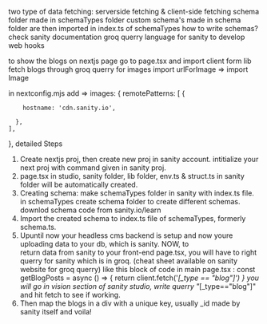 two type of data fetching: serverside fetching & client-side fetching
schema folder made in schemaTypes folder
custom schema's made in schema folder are then imported in index.ts of schemaTypes
how to write schemas? check sanity documentation
groq querry language for sanity to develop web hooks

to show the blogs on nextjs page go to page.tsx and import client form lib
fetch blogs through groq querry
for images import urlForImage
=> import Image

in nextconfig.mjs add =>  images: {
    remotePatterns: [
      {
       
        hostname: 'cdn.sanity.io',
       
      },
    ],
  },
                                            detailed Steps
1. Create nextjs proj, then create new proj in sanity account. intitialize your next proj with command given in sanity proj.
2. page.tsx in studio, sanity folder, lib folder, env.ts & struct.ts in sanity folder will be automatically created.
3. Creating schema: make schemaTypes folder in sanity with index.ts file. in schemaTypes create schema folder to create
   different schemas. downlod schema code from sanity.io/learn
4. Import the created schema to index.ts file of schemaTypes, formerly schema.ts.
5. Upuntil now your headless cms backend is setup and now youre uploading data to your db, which is sanity. NOW, to           
   return data from sanity to your front-end page.tsx, you will have to right querry for sanity which is in 
   groq. (cheat sheet available on sanity website for groq querry)
            like this block of code in main page.tsx :
               const getBlogPosts = async () => {
               return client.fetch('*[_type == "blog"]')
             } you will go in vision section of sanity studio, write querry "*[_type=="blog"]" and hit fetch to see if working.
6. Then map the blogs in a div with a unique key, usually _id made by sanity itself and voila!
                          